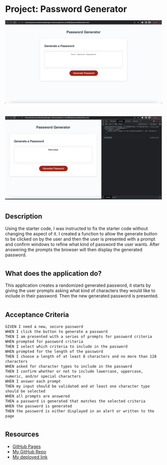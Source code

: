 # Project: Password Generator
![](./images/Screen%20Shot%202022-06-02%20at%202.16.20%20PM.png)
#
![](./images/Screen%20Shot%202022-06-02%20at%202.16.44%20PM.png)
#
## Description
Using the starter code, I was instructed to fix the starter code without changing the aspect of it. I created a function to allow the generate button to be clicked on by the user and then the user is presented with a prompt and confirm windows to refine what kind of password the user wants. After answering the prompts the browser will then display the generated password.
#
## What does the application do?
This application creates a randomized generated password, it starts by giving the user prompts asking what kind of characters they would like to include in their password. Then the new generated password is presented.
#
## Acceptance Criteria
```
GIVEN I need a new, secure password
WHEN I click the button to generate a password
THEN I am presented with a series of prompts for password criteria
WHEN prompted for password criteria
THEN I select which criteria to include in the password
WHEN prompted for the length of the password
THEN I choose a length of at least 8 characters and no more than 128 characters
WHEN asked for character types to include in the password
THEN I confirm whether or not to include lowercase, uppercase, numeric, and/or special characters
WHEN I answer each prompt
THEN my input should be validated and at least one character type should be selected
WHEN all prompts are answered
THEN a password is generated that matches the selected criteria
WHEN the password is generated
THEN the password is either displayed in an alert or written to the page
```
#
## Resources
* [GitHub Pages](http://pages.github.com/)
* [My GitHub Repo](https://github.com/krosario314/passwordGen)
* [My deployed link](https://krosario314.github.io/passwordGen/)
